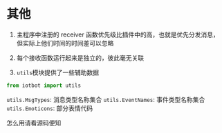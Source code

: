 # 其他

1. 主程序中注册的 receiver 函数优先级比插件中的高，也就是优先分发消息，但实际上他们时间的时间差可以忽略
2. 每个接收函数运行起来是独立的，彼此毫无关联

3. `utils`模块提供了一些辅助数据

```python
from iotbot import utils
```

`utils.MsgTypes`: 消息类型名称集合
`utils.EventNames`: 事件类型名称集合
`utils.Emoticons`: 部分表情代码

怎么用请看源码便知
